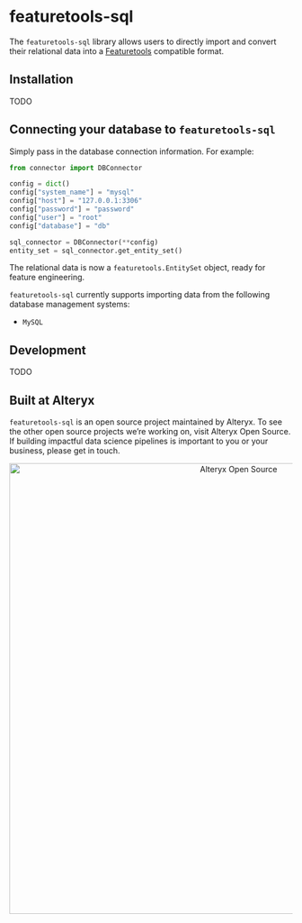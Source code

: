 # featuretools-sql 
The `featuretools-sql` library allows users to directly import and convert their relational data into a 
[Featuretools](https://github.com/Featuretools/featuretools) compatible format. 

## Installation 
TODO 

## Connecting your database to `featuretools-sql` 
Simply pass in the database connection information. For example:

```python
from connector import DBConnector

config = dict()
config["system_name"] = "mysql"
config["host"] = "127.0.0.1:3306"
config["password"] = "password"
config["user"] = "root"
config["database"] = "db"

sql_connector = DBConnector(**config) 
entity_set = sql_connector.get_entity_set()
```

The relational data is now a `featuretools.EntitySet` object, ready for feature engineering.

`featuretools-sql` currently supports importing data from the following database management systems: 
  - `MySQL` 

## Development
TODO

## Built at Alteryx
`featuretools-sql` is an open source project maintained by Alteryx. To see the other open source projects we’re working on, visit Alteryx Open Source. If building impactful data science pipelines is important to you or your business, please get in touch.

<p align="center">
  <a href="https://www.alteryx.com/open-source">
    <img src="https://alteryx-oss-web-images.s3.amazonaws.com/OpenSource_Logo-01.png" alt="Alteryx Open Source" width="800"/>
  </a>
</p>
